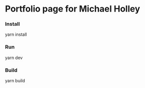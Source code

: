 # Portfolio page for Michael Holley

### Install

yarn install

### Run

yarn dev

### Build

yarn build
